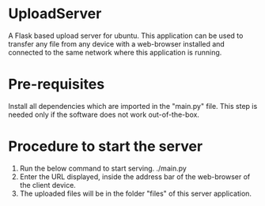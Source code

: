 # UploadServer
A Flask based upload server for ubuntu. This application can be used to transfer any file from any device with a web-browser installed and connected to the same network where this application is running.


Pre-requisites
==============
Install all dependencies which are imported in the "main.py" file. This step is needed only if the software does not work out-of-the-box.

Procedure to start the server
=============================
1. Run the below command to start serving.
   ./main.py <port>
3. Enter the URL displayed, inside the address bar of the web-browser of the client device.
4. The uploaded files will be in the folder "files" of this server application.
